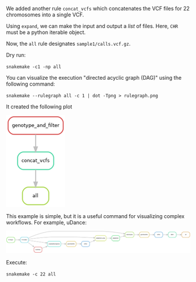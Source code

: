 We added another rule `concat_vcfs` which concatenates the VCF files for 22 chromosomes into a single VCF.

Using `expand`, we can make the input and output a *list* of files. Here, `CHR` must be a python iterable object.

Now, the `all` rule designates `sample1/calls.vcf.gz`. 

Dry run: 

`snakemake -c1 -np all`

You can visualize the execution "directed acyclic graph (DAG)" using the following command:

`snakemake --rulegraph all -c 1 | dot -Tpng > rulegraph.png`

It created the following plot

<img src="rulegraph.png" alt="workflow rules"/>

This example is simple, but it is a useful command for visualizing complex workflows. For example, uDance:

<img src="uDancerules.png" alt="uDance rules"/>

Execute:

`snakemake -c 22 all`



